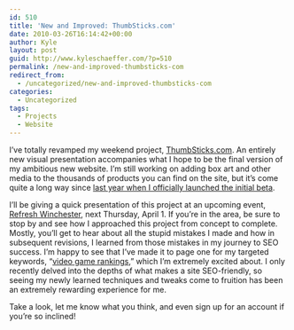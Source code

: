 ```yaml
---
id: 510
title: 'New and Improved: ThumbSticks.com'
date: 2010-03-26T16:14:42+00:00
author: Kyle
layout: post
guid: http://www.kyleschaeffer.com/?p=510
permalink: /new-and-improved-thumbsticks-com
redirect_from:
  - /uncategorized/new-and-improved-thumbsticks-com
categories:
  - Uncategorized
tags:
  - Projects
  - Website
---
```

I’ve totally revamped my weekend project, [ThumbSticks.com](http://thumbsticks.com). An entirely new visual presentation accompanies what I hope to be the final version of my ambitious new website. I’m still working on adding box art and other media to the thousands of products you can find on the site, but it’s come quite a long way since [last year when I officially launched the initial beta](/announcing-thumbsticks-com).

I’ll be giving a quick presentation of this project at an upcoming event, [Refresh Winchester](http://www.refreshwinchester.org/), next Thursday, April 1. If you’re in the area, be sure to stop by and see how I approached this project from concept to complete. Mostly, you’ll get to hear about all the stupid mistakes I made and how in subsequent revisions, I learned from those mistakes in my journey to SEO success. I’m happy to see that I’ve made it to page one for my targeted keywords, “[video game rankings](http://www.google.com/search?q=video+game+rankings),” which I’m extremely excited about. I only recently delved into the depths of what makes a site SEO-friendly, so seeing my newly learned techniques and tweaks come to fruition has been an extremely rewarding experience for me.

Take a look, let me know what you think, and even sign up for an account if you’re so inclined!
